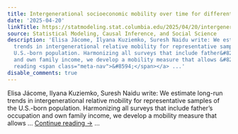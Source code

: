 ```yaml
---
title: Intergenerational socioeconomic mobility over time for different ethnic groups
date: '2025-04-20'
linkTitle: https://statmodeling.stat.columbia.edu/2025/04/20/intergenerational-socioeconomic-mobility-over-time-for-different-ethnic-groups/
source: Statistical Modeling, Causal Inference, and Social Science
description: 'Elisa Jácome, Ilyana Kuziemko, Suresh Naidu write: We estimate long-run
  trends in intergenerational relative mobility for representative samples of the
  U.S.-born population. Harmonizing all surveys that include father&#8217;s occupation
  and own family income, we develop a mobility measure that allows &#8230; <a href="https://statmodeling.stat.columbia.edu/2025/04/20/intergenerational-socioeconomic-mobility-over-time-for-different-ethnic-groups/">Continue
  reading <span class="meta-nav">&#8594;</span></a> ...'
disable_comments: true
---
```

Elisa Jácome, Ilyana Kuziemko, Suresh Naidu write: We estimate long-run trends in intergenerational relative mobility for representative samples of the U.S.-born population. Harmonizing all surveys that include father&#8217;s occupation and own family income, we develop a mobility measure that allows &#8230; <a href="https://statmodeling.stat.columbia.edu/2025/04/20/intergenerational-socioeconomic-mobility-over-time-for-different-ethnic-groups/">Continue reading <span class="meta-nav">&#8594;</span></a> ...